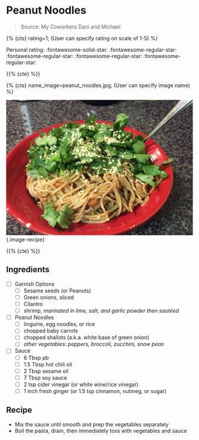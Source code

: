 # Peanut Noodles

> Source: My Coworkers Dani and Michael

{% {cts} rating=1; (User can specify rating on scale of 1-5) %}

Personal rating: :fontawesome-solid-star: :fontawesome-regular-star: :fontawesome-regular-star: :fontawesome-regular-star: :fontawesome-regular-star:

{{% {cte} %}}

{% {cts} name_image=peanut_noodles.jpg; (User can specify image name) %}

![peanut_noodles.jpg](./peanut_noodles.jpg){.image-recipe}

{{% {cte} %}}

## Ingredients

- [ ] Garnish Options
    - [ ] Sesame seeds (or Peanuts)
    - [ ] Green onions, sliced
    - [ ] Cilantro
    - [ ] shrimp, *marinated in lime, salt, and garlic powder then sautéed*
- [ ] Peanut Noodles
    - [ ] linguine, egg noodles, or rice
    - [ ] chopped baby carrots
    - [ ] chopped shallots (a.k.a. white base of green onion)
    - [ ] *other vegetables: peppers, broccoli, zucchini, snow peas*
- [ ] Sauce
    - [ ] 6 Tbsp pb
    - [ ] 1.5 Tbsp hot chili oil
    - [ ] 2 Tbsp sesame oil
    - [ ] 7 Tbsp soy sauce
    - [ ] 2 tsp cider vinegar (or white wine/rice vinegar)
    - [ ] 1 inch fresh ginger (or 1.5 tsp cinnamon, nutmeg, or sugar)

## Recipe

- Mix the sauce until smooth and prep the vegetables separately
- Boil the pasta, drain, then immediately toss with vegetables and sauce
